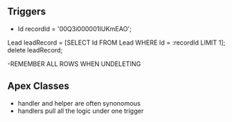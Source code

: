 ## Triggers
- Id recordId = '00Q3i000001IUKmEAO';

Lead leadRecord = [SELECT Id FROM Lead WHERE Id = :recordId LIMIT 1];
delete leadRecord;

-REMEMBER ALL ROWS WHEN UNDELETING

## Apex Classes
- handler and helper are often synonomous
- handlers pull all the logic under one trigger